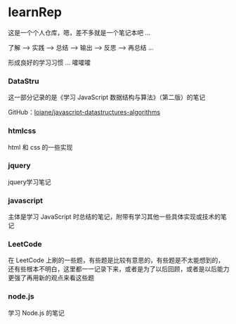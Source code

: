 # learnRep

这是一个个人仓库，嗯，差不多就是一个笔记本吧 ...

了解 --> 实践 --> 总结 --> 输出 --> 反思 --> 再总结 ... 

形成良好的学习习惯 ... 嚯嚯嚯

### DataStru

这一部分记录的是《学习 JavaScript 数据结构与算法》（第二版）的笔记

GitHub：[loiane/javascript-datastructures-algorithms](https://github.com/loiane/javascript-datastructures-algorithms)

### htmlcss

html 和 css 的一些实现

### jquery

jquery学习笔记

### javascript

主体是学习 JavaScript 时总结的笔记，附带有学习其他一些具体实现或技术的笔记

### LeetCode

在 LeetCode 上刷的一些题，有些题是比较有意思的，有些题是不太能想到的，还有些根本不明白，这里都一一记录下来，或者是为了以后回顾，或者是以后能力更强了再用新的观点来看这些题

### node.js

学习 Node.js 的笔记
